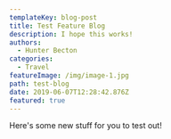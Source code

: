 ```yaml
---
templateKey: blog-post
title: Test Feature Blog
description: I hope this works!
authors: 
  - Hunter Becton
categories:
  - Travel
featureImage: /img/image-1.jpg
path: test-blog
date: 2019-06-07T12:28:42.876Z
featured: true
---
```

Here's some new stuff for you to test out!
